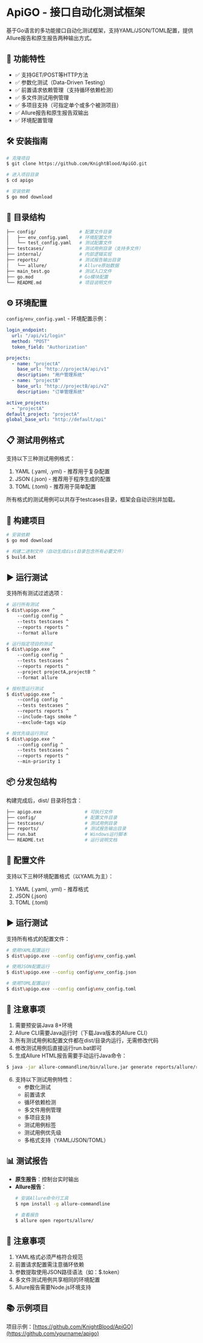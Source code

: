 # ApiGO - 接口自动化测试框架

基于Go语言的多功能接口自动化测试框架，支持YAML/JSON/TOML配置，提供Allure报告和原生报告两种输出方式。

## 📌 功能特性
- ✅ 支持GET/POST等HTTP方法
- ✅ 参数化测试（Data-Driven Testing）
- ✅ 前置请求依赖管理（支持循环依赖检测）
- ✅ 多文件测试用例管理
- ✅ 多项目支持（可指定单个或多个被测项目）
- ✅ Allure报告和原生报告双输出
- ✅ 环境配置管理

## 🛠️ 安装指南
```bash
# 克隆项目
$ git clone https://github.com/KnightBlood/ApiGO.git

# 进入项目目录
$ cd apigo

# 安装依赖
$ go mod download
```

## 📂 目录结构
```bash
├── config/                # 配置文件目录
│   ├── env_config.yaml    # 环境配置文件
│   └── test_config.yaml   # 测试配置文件
├── testcases/             # 测试用例目录（支持多文件）
├── internal/              # 内部逻辑实现
├── reports/               # 测试报告输出目录
│   └── allure/            # Allure原始数据
├── main_test.go           # 测试入口文件
├── go.mod                 # Go模块配置
└── README.md              # 项目说明文件
```

## ⚙️ 环境配置
`config/env_config.yaml` - 环境配置示例：
```yaml
login_endpoint:
  url: "/api/v1/login"
  method: "POST"
  token_field: "Authorization"

projects:
  - name: "projectA"
    base_url: "http://projectA/api/v1"
    description: "用户管理系统"
  - name: "projectB"
    base_url: "http://projectB/api/v2"
    description: "订单管理系统"

active_projects:
  - "projectA"
default_project: "projectA"
global_base_url: "http://default/api"
```

## 📋 测试用例格式
支持以下三种测试用例格式：
1. YAML (.yaml, .yml) - 推荐用于复杂配置
2. JSON (.json) - 推荐用于程序生成的配置
3. TOML (.toml) - 推荐用于简单配置

所有格式的测试用例可以共存于testcases目录，框架会自动识别并加载。

## 💾 构建项目
```bash
# 安装依赖
$ go mod download

# 构建二进制文件（自动生成dist目录包含所有必要文件）
$ build.bat
```

## ▶️ 运行测试
支持所有测试过滤选项：
```bash
# 运行所有测试
$ dist\apigo.exe ^
    --config config ^
    --tests testcases ^
    --reports reports ^
    --format allure

# 运行指定项目的测试
$ dist\apigo.exe ^
    --config config ^
    --tests testcases ^
    --reports reports ^
    --project projectA,projectB ^
    --format allure

# 按标签运行测试
$ dist\apigo.exe ^
    --config config ^
    --tests testcases ^
    --reports reports ^
    --include-tags smoke ^
    --exclude-tags wip

# 按优先级运行测试
$ dist\apigo.exe ^
    --config config ^
    --tests testcases ^
    --reports reports ^
    --min-priority 1
```

## 📦 分发包结构
构建完成后，dist/ 目录将包含：
```bash
├── apigo.exe                # 可执行文件
├── config/                  # 配置文件目录
├── testcases/               # 测试用例目录
├── reports/                 # 测试报告输出目录
├── run.bat                  # Windows运行脚本
└── README.txt               # 运行说明文档
```

## 📁 配置文件
支持以下三种环境配置格式（以YAML为主）：
1. YAML (.yaml, .yml) - 推荐格式
2. JSON (.json)
3. TOML (.toml)

## ▶️ 运行测试
支持所有格式的配置文件：
```bash
# 使用YAML配置运行
$ dist\apigo.exe --config config\env_config.yaml

# 使用JSON配置运行
$ dist\apigo.exe --config config\env_config.json

# 使用TOML配置运行
$ dist\apigo.exe --config config\env_config.toml
```

## 📝 注意事项
1. 需要预安装Java 8+环境
2. Allure CLI需要Java运行时（下载Java版本的Allure CLI）
3. 所有测试用例和配置文件都在dist/目录内运行，无需修改代码
4. 修改测试用例后直接运行run.bat即可
5. 生成Allure HTML报告需要手动运行Java命令：
```bash
$ java -jar allure-commandline/bin/allure.jar generate reports/allure/results -o reports/allure/html --clean
```
6. 支持以下测试用例特性：
   - 参数化测试
   - 前置请求
   - 循环依赖检测
   - 多文件用例管理
   - 多项目支持
   - 测试用例标签
   - 测试用例优先级
   - 多格式支持（YAML/JSON/TOML）

## 📊 测试报告
- **原生报告**：控制台实时输出
- **Allure报告**：
  ```bash
  # 安装Allure命令行工具
  $ npm install -g allure-commandline

  # 查看报告
  $ allure open reports/allure/
  ```

## 📌 注意事项
1. YAML格式必须严格符合规范
2. 前置请求配置需注意循环依赖
3. 参数提取使用JSON路径语法（如：$.token）
4. 多文件测试用例共享相同的环境配置
5. Allure报告需要Node.js环境支持

## 📚 示例项目
项目示例：[https://github.com/KnightBlood/ApiGO](https://github.com/yourname/apigo)